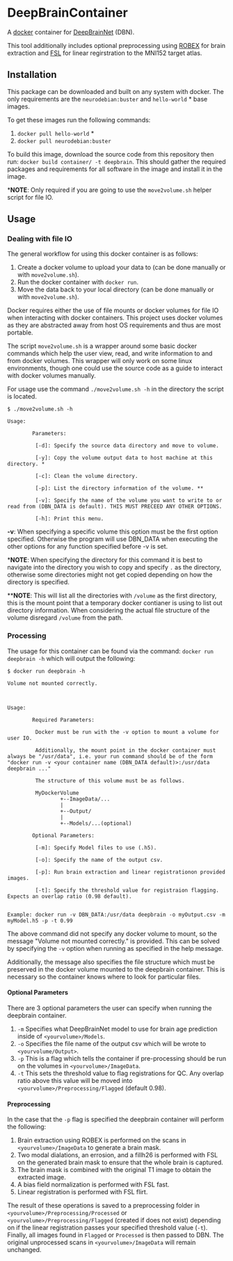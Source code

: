 # DeepBrainContainer
A [docker](https://www.docker.com/) container for [DeepBrainNet](https://github.com/vishnubashyam/DeepBrainNet) (DBN).

This tool additionally includes optional preprocessing using [ROBEX](https://www.nitrc.org/projects/robex) for brain extraction and [FSL](https://fsl.fmrib.ox.ac.uk/fsl/fslwiki/FLIRT) for linear regirstration to the MNI152 target atlas.

## Installation
This package can be downloaded and built on any system with docker. The only requirements are the `neurodebian:buster` and `hello-world` * base images.

To get these images run the following commands:
1. `docker pull hello-world` *
2. `docker pull neurodebian:buster`

To build this image, download the source code from this repository then run: `docker build container/ -t deepbrain`.
This should gather the required packages and requirements for all software in the image and install it in the image.

*__NOTE__:  Only required if you are going to use the `move2volume.sh` helper script for file IO.

## Usage
### Dealing with file IO

The general workflow for using this docker container is as follows:
1. Create a docker volume to upload your data to (can be done manually or with `move2volume.sh`).
2. Run the docker container with `docker run`.
3. Move the data back to your local directory (can be done manually or with `move2volume.sh`).

Docker requires either the use of file mounts or docker volumes for file IO when interacting with docker containers. This project uses docker volumes as they are abstracted away from host OS requirements and thus are most portable.

The script `move2volume.sh` is a wrapper around some basic docker commands which help the user view, read, and write information to and from docker volumes. This wrapper will only work on some linux environments, though one could use the source code as a guide to interact with docker volumes manually.

For usage use the command `./move2volume.sh -h` in the directory the script is located.
```
$ ./move2volume.sh -h

Usage:

        Parameters:

         [-d]: Specify the source data directory and move to volume.

         [-y]: Copy the volume output data to host machine at this directory. *

         [-c]: Clean the volume directory.

         [-p]: List the directory information of the volume. **

         [-v]: Specify the name of the volume you want to write to or read from (DBN_DATA is default). THIS MUST PRECEED ANY OTHER OPTIONS.

         [-h]: Print this menu.
```
__-v__: When specifying a specific volume this option must be the first option specified. Otherwise the program will use DBN_DATA when executing the other options for any function specified before -v is set.

*__NOTE__: When specifying the directory for this command it is best to navigate into the directory you wish to copy and specify `.` as the directory, otherwise
           some directories might not get copied depending on how the directory is specified.

**__NOTE__: This will list all the directories with `/volume` as the first directory, this is the mount point that a temporary docker contianer is using to list
            out directory information. When considering the actual file structure of the volume disregard `/volume` from the path. 

### Processing

The usage for this container can be found via the command: `docker run deepbrain -h` which will output the following:
```
$ docker run deepbrain -h

Volume not mounted correctly.



Usage:

        Required Parameters:

         Docker must be run with the -v option to mount a volume for user IO.

         Additionally, the mount point in the docker container must always be "/usr/data", i.e. your run command should be of the form "docker run -v <your container name (DBN_DATA default)>:/usr/data deepbrain ..."

         The structure of this volume must be as follows.

         MyDockerVolume
                 +--ImageData/...
                 |
                 +--Output/
                 |
                 +--Models/...(optional)

        Optional Parameters:

         [-m]: Specify Model files to use (.h5).

         [-o]: Specify the name of the output csv.

         [-p]: Run brain extraction and linear registrationon provided images.

         [-t]: Specify the threshold value for registraion flagging. Expects an overlap ratio (0.98 default).


Example: docker run -v DBN_DATA:/usr/data deepbrain -o myOutput.csv -m myModel.h5 -p -t 0.99
```

The above command did not specify any docker volume to mount, so the message "Volume not mounted correctly." is provided. This can be solved by 
specifying the `-v` option when running as specified in the help message.

Additionally, the message also specifies the file structure which must be preserved in the docker volume mounted to the deepbrain container.
This is necessary so the container knows where to look for particular files.

#### Optional Parameters

There are 3 optional parameters the user can specify when running the deepbrain container.
1. `-m` Specifies what DeepBrainNet model to use for brain age prediction inside of `<yourvolume>/Models`.
2. `-o` Specifies the file name of the output csv which will be wrote to `<yourvolume/Output>`.
3. `-p` This is a flag which tells the container if pre-processing should be run on the volumes in `<yourvolume>/ImageData`.
4. `-t` This sets the threshold value to flag registrations for QC. Any overlap ratio above this value will be moved into `<yourvolume>/Preprocessing/Flagged` (default 0.98).

#### Preprocessing
In the case that the `-p` flag is specified the deepbrain container will perform the following:
1. Brain extraction using ROBEX is performed on the scans in `<yourvolume>/ImageData` to generate a brain mask.
2. Two modal dialations, an errosion, and a fillh26 is performed with FSL on the generated brain mask to ensure that the whole brain is captured.
3. The brain mask is combined with the original T1 image to obtain the extracted image.
4. A bias field normalization is performed with FSL fast.
5. Linear registration is performed with FSL flirt.

The result of these operations is saved to a preprocessing folder in `<yourvolume>/Preprocessing/Processed` or  
`<yourvolume>/Preprocessing/Flagged` (created if does not exist) depending on if the linear registration passes your specified threshold value (`-t`). 
Finally, all images found in `Flagged` or `Processed` is then passed to DBN. The original unprocessed scans in `<yourvolume>/ImageData` will remain unchanged.

